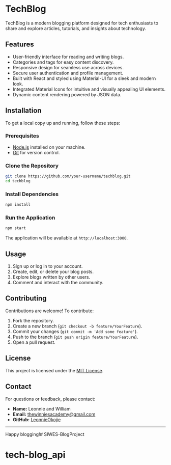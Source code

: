 # TechBlog

TechBlog is a modern blogging platform designed for tech enthusiasts to share and explore articles, tutorials, and insights about technology.

## Features

- User-friendly interface for reading and writing blogs.
- Categories and tags for easy content discovery.
- Responsive design for seamless use across devices.
- Secure user authentication and profile management.
- Built with React and styled using Material-UI for a sleek and modern look.
- Integrated Material Icons for intuitive and visually appealing UI elements.
- Dynamic content rendering powered by JSON data.

## Installation

To get a local copy up and running, follow these steps:

### Prerequisites

- [Node.js](https://nodejs.org/) installed on your machine.
- [Git](https://git-scm.com/) for version control.

### Clone the Repository

```bash
git clone https://github.com/your-username/techblog.git
cd techblog
```

### Install Dependencies

```bash
npm install
```

### Run the Application

```bash
npm start
```

The application will be available at `http://localhost:3000`.

## Usage

1. Sign up or log in to your account.
2. Create, edit, or delete your blog posts.
3. Explore blogs written by other users.
4. Comment and interact with the community.

## Contributing

Contributions are welcome! To contribute:

1. Fork the repository.
2. Create a new branch (`git checkout -b feature/YourFeature`).
3. Commit your changes (`git commit -m 'Add some feature'`).
4. Push to the branch (`git push origin feature/YourFeature`).
5. Open a pull request.

## License

This project is licensed under the [MIT License](LICENSE).

## Contact

For questions or feedback, please contact:

- **Name:** Leonnie and William
- **Email:** thewinniesacademy@gmail.com
- **GitHub:** [LeonnieOkojie](https://github.com/LeonnieOkojie)

---
Happy blogging!# SIWES-BlogProject
# tech-blog_api
